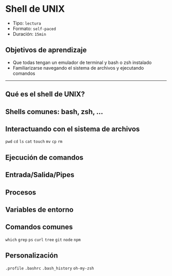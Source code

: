 # Shell de UNIX

* Tipo: `lectura`
* Formato: `self-paced`
* Duración: `15min`

## Objetivos de aprendizaje

* Que todas tengan un emulador de terminal y bash o zsh instalado
* Familiarizarse navegando el sistema de archivos y ejecutando comandos

***

## Qué es el shell de UNIX?

## Shells comunes: bash, zsh, ...

## Interactuando con el sistema de archivos

`pwd`
`cd`
`ls`
`cat`
`touch`
`mv`
`cp`
`rm`

## Ejecución de comandos

## Entrada/Salida/Pipes

## Procesos

## Variables de entorno

## Comandos comunes

`which`
`grep`
`ps`
`curl`
`tree`
`git`
`node`
`npm`

## Personalización

`.profile`
`.bashrc`
`.bash_history`
`oh-my-zsh`
